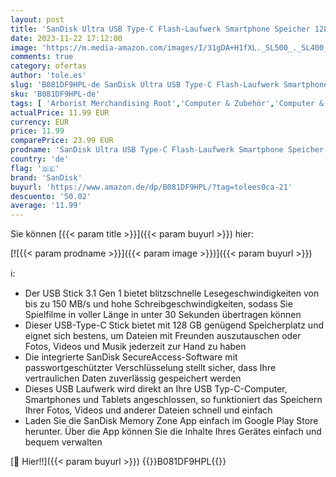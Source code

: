 ```yaml
---
layout: post
title: 'SanDisk Ultra USB Type-C Flash-Laufwerk Smartphone Speicher 128 GB  Mobiler Speicher  USB 3.1 Gen 1  SanDisk SecureAccess-Software  150 MB/s Lesen  USB Laufwerk   Schwarz'
date: 2023-11-22 17:12:00
image: 'https://m.media-amazon.com/images/I/31gDA+H1fXL._SL500_._SL400_.jpg'
comments: true
category: ofertas
author: 'tole.es'
slug: 'B081DF9HPL-de SanDisk Ultra USB Type-C Flash-Laufwerk Smartphone...'
sku: 'B081DF9HPL-de'
tags: [ 'Arborist Merchandising Root','Computer & Zubehör','Computer & Zubehör: Produkte mit Umwelt-Label','Datenspeicher','Externe Datenspeicher','Self Service','Special Features Stores','Speicherkarten & USB-Sticks','USB-Sticks','a4cbee59-f823-40fe-831a-7de64f655f6f_0','a4cbee59-f823-40fe-831a-7de64f655f6f_1301','a4cbee59-f823-40fe-831a-7de64f655f6f_9901','sandisk','🇩🇪', ]
actualPrice: 11.99 EUR
currency: EUR
price: 11.99
comparePrice: 23.99 EUR
prodname: 'SanDisk Ultra USB Type-C Flash-Laufwerk Smartphone Speicher 128 GB  Mobiler Speicher  USB 3.1 Gen 1  SanDisk SecureAccess-Software  150 MB/s Lesen  USB Laufwerk   Schwarz'
country: 'de'
flag: '🇩🇪'
brand: 'SanDisk'
buyurl: 'https://www.amazon.de/dp/B081DF9HPL/?tag=tolees0ca-21'
descuento: '50.02'
average: '11.99'
---
```


Sie können [{{< param title >}}]({{< param buyurl >}}) hier:

[![{{< param prodname >}}]({{< param image >}})]({{< param buyurl >}})

ℹ️:

- Der USB Stick 3.1 Gen 1 bietet blitzschnelle Lesegeschwindigkeiten von bis zu 150 MB/s und hohe Schreibgeschwindigkeiten, sodass Sie Spielfilme in voller Länge in unter 30 Sekunden übertragen können
- Dieser USB-Type-C Stick bietet mit 128 GB genügend Speicherplatz und eignet sich bestens, um Dateien mit Freunden auszutauschen oder Fotos, Videos und Musik jederzeit zur Hand zu haben
- Die integrierte SanDisk SecureAccess-Software mit passwortgeschützter Verschlüsselung stellt sicher, dass Ihre vertraulichen Daten zuverlässig gespeichert werden
- Dieses USB Laufwerk wird direkt an Ihre USB Typ-C-Computer, Smartphones und Tablets angeschlossen, so funktioniert das Speichern Ihrer Fotos, Videos und anderer Dateien schnell und einfach
- Laden Sie die SanDisk Memory Zone App einfach im Google Play Store herunter. Über die App können Sie die Inhalte Ihres Gerätes einfach und bequem verwalten

[🛒 Hier!!]({{< param buyurl >}})
{{<world>}}B081DF9HPL{{</world>}}
